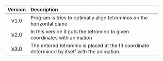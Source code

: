 |Version    |Description |
|:-----------:|:-|
|[V1.0](https://github.com/meteahmetyakar/Project-Tetris/tree/main/V1.0)|Program is tries to optimally align tetrominos on the horizontal plane
|[V2.0](https://github.com/meteahmetyakar/Project-Tetris/tree/main/V2.0)|In this version it puts the tetromino to given coordinates with animation
|[V3.0](https://github.com/meteahmetyakar/Project-Tetris/tree/main/V3.0)|The entered tetromino is placed at the fit coordinate determined by itself with the animation.
